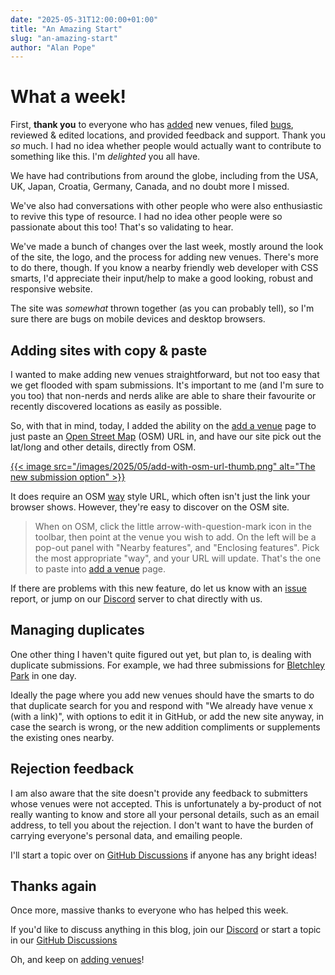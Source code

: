 ```yaml
---
date: "2025-05-31T12:00:00+01:00"
title: "An Amazing Start"
slug: "an-amazing-start"
author: "Alan Pope"
---
```


# What a week!

First, **thank you** to everyone who has [added](https://add.nerdydaytrips.org/) new venues, filed [bugs](https://github.com/NerdyDayTrips/website/issues), reviewed & edited locations, and provided feedback and support. Thank you _so_ much. I had no idea whether people would actually want to contribute to something like this. I'm *delighted* you all have.

We have had contributions from around the globe, including from the USA, UK, Japan, Croatia, Germany, Canada, and no doubt more I missed.

We've also had conversations with other people who were also enthusiastic to revive this type of resource. I had no idea other people were so passionate about this too! That's so validating to hear.

We've made a bunch of changes over the last week, mostly around the look of the site, the logo, and the process for adding new venues. There's more to do there, though. If you know a nearby friendly web developer with CSS smarts, I'd appreciate their input/help to make a good looking, robust and responsive website.

The site was *somewhat* thrown together (as you can probably tell), so I'm sure there are bugs on mobile devices and desktop browsers.

## Adding sites with copy & paste

I wanted to make adding new venues straightforward, but not too easy that we get flooded with spam submissions. It's important to me (and I'm sure to you too) that non-nerds and nerds alike are able to share their favourite or recently discovered locations as easily as possible.

So, with that in mind, today, I added the ability on the [add a venue](https://add.nerdydaytrips.org/) page to just paste an [Open Street Map](https://openstreetmap.org/) (OSM) URL in, and have our site pick out the lat/long and other details, directly from OSM.

[{{< image
src="/images/2025/05/add-with-osm-url-thumb.png"
alt="The new submission option" >}}](/images/2025/05/add-with-osm-url.png)

It does require an OSM [way](https://wiki.openstreetmap.org/wiki/Way) style URL, which often isn't just the link your browser shows. However, they're easy to discover on the OSM site. 

> When on OSM, click the little arrow-with-question-mark icon in the toolbar, then point at the venue you wish to add. On the left will be a pop-out panel with "Nearby features", and "Enclosing features". Pick the most appropriate "way", and your URL will update. That's the one to paste into [add a venue](https://add.nerdydaytrips.org/) page.

If there are problems with this new feature, do let us know with an [issue](https://github.com/NerdyDayTrips/website/issues) report, or jump on our [Discord](https://discord.gg/VJKJ5EzgXA) server to chat directly with us.

## Managing duplicates

One other thing I haven't quite figured out yet, but plan to, is dealing with duplicate submissions. For example, we had three submissions for [Bletchley Park](https://nerdydaytrips.org/daytrip/eu/gb/bletchley-park/) in one day.

Ideally the page where you add new venues should have the smarts to do that duplicate search for you and respond with "We already have venue x (with a link)", with options to edit it in GitHub, or add the new site anyway, in case the search is wrong, or the new addition compliments or supplements the existing ones nearby.

## Rejection feedback

I am also aware that the site doesn't provide any feedback to submitters whose venues were not accepted. This is unfortunately a by-product of not really wanting to know and store all your personal details, such as an email address, to tell you about the rejection. I don't want to have the burden of carrying everyone's personal data, and emailing people.

I'll start a topic over on [GitHub Discussions](https://github.com/NerdyDayTrips/website/discussions) if anyone has any bright ideas!

## Thanks again

Once more, massive thanks to everyone who has helped this week.

If you'd like to discuss anything in this blog, join our [Discord](https://discord.gg/VJKJ5EzgXA) or start a topic in our [GitHub Discussions](https://github.com/NerdyDayTrips/website/discussions)

Oh, and keep on [adding venues](https://add.nerdydaytrips.org/)!
